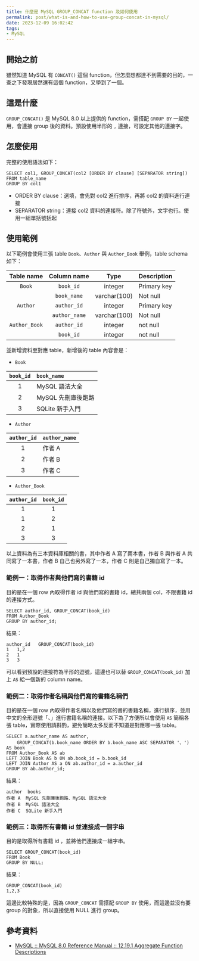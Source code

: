 ```yaml
---
title: 什麼是 MySQL GROUP_CONCAT function 及如何使用
permalink: post/what-is-and-how-to-use-group-concat-in-mysql/
date: 2023-12-09 16:02:42
tags:
- MySQL
---
```


## 開始之前

雖然知道 MySQL 有 `CONCAT()` 這個 function，但怎麼想都達不到需要的目的，一查之下發現居然還有這個 function，又學到了一個。

## 這是什麼

`GROUP_CONCAT()` 是 MySQL 8.0 以上提供的 function，需搭配 `GROUP BY` 一起使用，會連接 group 後的資料。預設使用半形的 `,` 連接，可設定其他的連接字。

## 怎麼使用

完整的使用語法如下：

```mysql=
SELECT col1, GROUP_CONCAT(col2 [ORDER BY clause] [SEPARATOR string])
FROM table_name
GROUP BY col1
```

* ORDER BY clause：選填，會先對 col2 進行排序，再將 col2 的資料進行連接
* SEPARATOR string：連接 col2 資料的連接符。除了符號外，文字也行。使用一組單括號括起

## 使用範例

以下範例會使用三張 table `Book`、`Author` 與 `Author_Book` 舉例，table schema 如下：

|Table name|Column name|Type|Description|
|:---:|:---:|:---:|:---|
|`Book`|`book_id`|integer|Primary key|
||`book_name`|varchar(100)|Not null|
|`Author`|`author_id`|integer|Primary key|
||`author_name`|varchar(100)|Not null|
|`Author_Book`|`author_id`|integer|not null|
||`book_id`|integer|not null|

並新增資料至對應 table，新增後的 table 內容會是：

* `Book`

|`book_id`|`book_name`|
|:---:|:---|
|1|MySQL 語法大全|
|2|MySQL 先刪庫後跑路|
|3|SQLite 新手入門|

* `Author`

|`author_id`|`author_name`|
|:---:|:---|
|1|作者 A|
|2|作者 B|
|3|作者 C|

* `Author_Book`

|`author_id`|`book_id`|
|:---:|:---:|
|1|1|
|1|2|
|2|1|
|3|3|

以上資料為有三本資料庫相關的書，其中作者 A 寫了兩本書，作者 B 與作者 A 共同寫了一本書，作者 B 自己也另外寫了一本，作者 C 則是自己獨自寫了一本。

### 範例一：取得作者與他們寫的書籍 id

目的是在一個 row 內取得作者 id 與他們寫的書籍 id，總共兩個 col，不限書籍 id 的連接方式。

```mysql=
SELECT author_id, GROUP_CONCAT(book_id)
FROM Author_Book
GROUP BY author_id;
```

結果：

```
author_id   GROUP_CONCAT(book_id)
1   1,2
2   1
3   3
```

可以看到預設的連接符為半形的逗號，這邊也可以替 `GROUP_CONCAT(book_id)` 加上 `AS` 給一個新的 column name。

### 範例二：取得作者名稱與他們寫的書籍名稱們

目的是在一個 row 內取得作者名稱以及他們寫的書的書籍名稱，進行排序，並用中文的全形逗號「、」進行書籍名稱的連接。以下為了方便所以會使用 `AS` 簡稱各張 table，實際使用請斟酌，避免簡略太多反而不知道是對應哪一張 table。

```mysql=
SELECT a.author_name AS author,
    GROUP_CONCAT(b.book_name ORDER BY b.book_name ASC SEPARATOR '、') AS book
FROM Author_Book AS ab
LEFT JOIN Book AS b ON ab.book_id = b.book_id
LEFT JOIN Author AS a ON ab.author_id = a.author_id
GROUP BY ab.author_id;
```

結果：

```
author  books
作者 A  MySQL 先刪庫後跑路、MySQL 語法大全
作者 B  MySQL 語法大全
作者 C  SQLite 新手入門
```

### 範例三：取得所有書籍 id 並連接成一個字串

目的是取得所有書籍 id ，並將他們連接成一組字串。

```mysql=
SELECT GROUP_CONCAT(book_id)
FROM Book
GROUP BY NULL;
```

結果：

```
GROUP_CONCAT(book_id)
1,2,3
```

這邊比較特殊的是，因為 `GROUP_CONCAT` 需搭配 `GROUP BY` 使用，而這邊並沒有要 group 的對象，所以直接使用 NULL 進行 group。

## 參考資料

- [MySQL :: MySQL 8.0 Reference Manual :: 12.19.1 Aggregate Function Descriptions](https://dev.mysql.com/doc/refman/8.0/en/aggregate-functions.html#function_group-concat)
